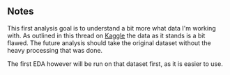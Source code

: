 ## Notes
This first analysis goal is to understand a bit more what data I'm working with.
As outlined in this thread on [Kaggle](https://www.kaggle.com/ronitf/heart-disease-uci/discussion/105877) the data as it stands is a bit flawed. The future analysis should take the original dataset without the heavy processing that was done.

The first EDA however will be run on that dataset first, as it is easier to use.